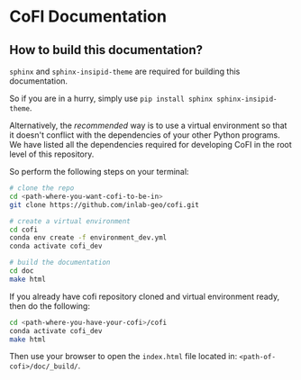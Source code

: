 # CoFI Documentation

## How to build this documentation?

`sphinx` and `sphinx-insipid-theme` are required for building this documentation.

So if you are in a hurry, simply use `pip install sphinx sphinx-insipid-theme`.

Alternatively, the *recommended* way is to use a virtual environment so that it doesn't conflict with the dependencies of your other Python programs. We have listed all the dependencies required for developing CoFI in the root level of this repository. 

So perform the following steps on your terminal:

```bash
# clone the repo
cd <path-where-you-want-cofi-to-be-in>
git clone https://github.com/inlab-geo/cofi.git

# create a virtual environment
cd cofi
conda env create -f environment_dev.yml
conda activate cofi_dev

# build the documentation
cd doc
make html
```

If you already have cofi repository cloned and virtual environment ready, then do the following:

```bash
cd <path-where-you-have-your-cofi>/cofi
conda activate cofi_dev
make html
```

Then use your browser to open the `index.html` file located in: `<path-of-cofi>/doc/_build/`.
